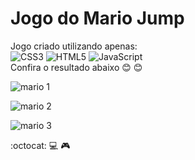 # Jogo do Mario Jump
Jogo criado utilizando apenas: <br>
![CSS3](https://img.shields.io/badge/css3-%231572B6.svg?style=for-the-badge&logo=css3&logoColor=white) ![HTML5](https://img.shields.io/badge/html5-%23E34F26.svg?style=for-the-badge&logo=html5&logoColor=white) ![JavaScript](https://img.shields.io/badge/javascript-%23323330.svg?style=for-the-badge&logo=javascript&logoColor=%23F7DF1E)  <br>
Confira o resultado abaixo :blush: :blush:

![mario 1](https://user-images.githubusercontent.com/119889095/235316573-5b66cf00-7225-43ac-bb47-e374dd39c877.png)

![mario 2](https://user-images.githubusercontent.com/119889095/235316595-e5ff2853-9990-4de9-bef2-456a2fcf9a49.png)

![mario 3](https://user-images.githubusercontent.com/119889095/235316604-88d15620-96b7-40d9-a139-3695707a67c8.png)


:octocat: :computer:	:video_game:





